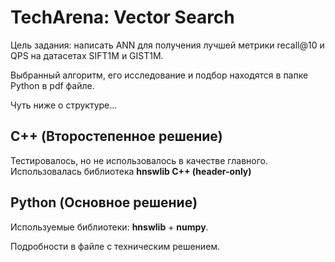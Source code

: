 # TechArena: Vector Search

Цель задания: написать ANN для получения лучшей метрики recall@10 и QPS на датасетах SIFT1M и GIST1M.

Выбранный алгоритм, его исследование и подбор находятся в папке Python в pdf файле.

Чуть ниже о структуре...

## C++ (Второстепенное решение)

Тестировалось, но не использовалось в качестве главного. Использовалась библиотека <b>hnswlib C++ (header-only)</b>

## Python (Основное решение)

Используемые библиотеки: <b>hnswlib</b> + <b>numpy</b>.

Подробности в файле с техническим решением.
